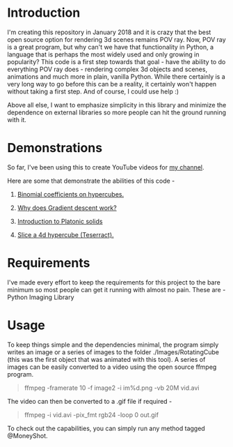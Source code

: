 # Introduction

I'm creating this repository in January 2018 and it is crazy that the best open source option for rendering 3d scenes remains POV ray.
Now, POV ray is a great program, but why can't we have that functionality in Python, a language that is perhaps the most widely used and only growing in popularity?
This code is a first step towards that goal - have the ability to do everything POV ray does - rendering complex 3d objects and scenes, animations and much more in plain, vanilla Python.
While there certainly is a very long way to go before this can be a reality, it certainly won't happen without taking a first step. And of course, I could use help :)

Above all else, I want to emphasize simplicity in this library and minimize the dependence on external libraries so more people can hit the ground running with it.


# Demonstrations
So far, I've been using this to create YouTube videos for <a href="https://www.youtube.com/channel/UCd2Boc12Ora42VIJBULz0kA">my channel</a>.

Here are some that demonstrate the abilities of this code - 

1. <a href="https://www.youtube.com/watch?v=KuXnrg1YpiY">Binomial coefficients on hypercubes.</a>


2. <a href="https://www.youtube.com/watch?v=OV7c6S32IDU&t=3s">Why does Gradient descent work?</a>

3. <a href="https://www.youtube.com/watch?v=STkcP5jcJYo">Introduction to Platonic solids</a>

4. <a href="https://www.youtube.com/watch?v=57g6nQGBFcY">Slice a 4d hypercube (Teserract).</a>

# Requirements
I've made every effort to keep the requirements for this project to the bare minimum so most people can get it running with almost no pain. These are - 
Python Imaging Library


# Usage
To keep things simple and the dependencies minimal, the program simply writes an image or a series of images to the folder ./Images/RotatingCube (this was the first object that was animated with this tool). A series of images can be easily converted to a video using the open source ffmpeg program.

> ffmpeg -framerate 10 -f image2 -i im%d.png -vb 20M vid.avi

The video can then be converted to a .gif file if required - 

> ffmpeg -i vid.avi -pix_fmt rgb24 -loop 0 out.gif

To check out the capabilities, you can simply run any method tagged @MoneyShot.


